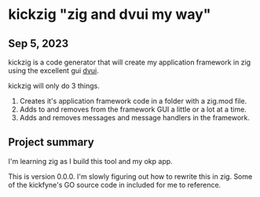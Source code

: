 # kickzig "zig and dvui my way"

## Sep 5, 2023

kickzig is a code generator that will create my application framework in zig using the excellent gui [dvui](https://github.com/david-vanderson/dvui).

kickzig will only do 3 things.

1. Creates it's application framework code in a folder with a zig.mod file.
1. Adds to and removes from the framework GUI a little or a lot at a time.
1. Adds and removes messages and message handlers in the framework.

## Project summary

I'm learning zig as I build this tool and my okp app.

This is version 0.0.0. I'm slowly figuring out how to rewrite this in zig. Some of the kickfyne's GO source code in included for me to reference.
